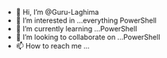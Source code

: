 - 👋 Hi, I’m @Guru-Laghima
- 👀 I’m interested in ...everything PowerShell
- 🌱 I’m currently learning ...PowerShell
- 💞️ I’m looking to collaborate on ...PowerShell
- 📫 How to reach me ...

<!---
Guru-Laghima/Guru-Laghima is a ✨ special ✨ repository because its `README.md` (this file) appears on your GitHub profile.
You can click the Preview link to take a look at your changes.
--->
